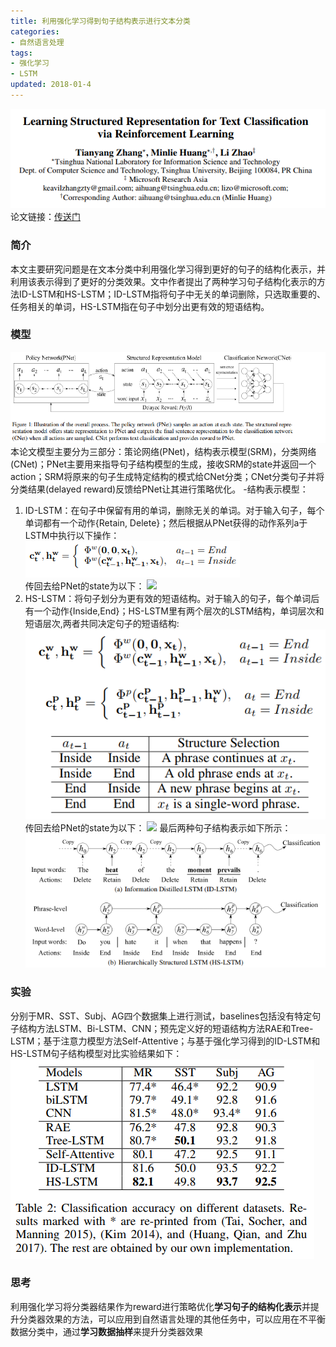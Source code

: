 ```yaml
---
title: 利用强化学习得到句子结构表示进行文本分类
categories:
- 自然语言处理
tags:
- 强化学习
- LSTM
updated: 2018-01-4
---
```

![](/assets/blog_images/2018-01-04-title.png)
论文链接：[传送门](http://aihuang.org/static/papers/AAAI2018_ClassifyAndStructure.pdf)

### 简介
本文主要研究问题是在文本分类中利用强化学习得到更好的句子的结构化表示，并利用该表示得到了更好的分类效果。文中作者提出了两种学习句子结构化表示的方法ID-LSTM和HS-LSTM；ID-LSTM指将句子中无关的单词删除，只选取重要的、任务相关的单词，HS-LSTM指在句子中划分出更有效的短语结构。

### 模型
![](/assets/blog_images/2018-01-04-model.png)
本论文模型主要分为三部分：策论网络(PNet)，结构表示模型(SRM)，分类网络(CNet)；PNet主要用来指导句子结构模型的生成，接收SRM的state并返回一个action；SRM将原来的句子生成特定结构的模式给CNet分类；CNet分类句子并将分类结果(delayed reward)反馈给PNet让其进行策略优化。
-结构表示模型：
1. ID-LSTM：在句子中保留有用的单词，删除无关的单词。对于输入句子，每个单词都有一个动作{Retain, Delete}；然后根据从PNet获得的动作系列a于LSTM中执行以下操作：
![](/assets/blog_images/2018-01-04-g1.png)<br>
传回去给PNet的state为以下：
![](/assets/blog_images/2018-01-04-g2.png)
2. HS-LSTM：将句子划分为更有效的短语结构。对于输入的句子，每个单词后有一个动作{Inside,End}；HS-LSTM里有两个层次的LSTM结构，单词层次和短语层次,两者共同决定句子的短语结构:
![](/assets/blog_images/2018-01-04-g3.png)<br>
传回去给PNet的state为以下：
![](/assets/blog_images/2018-01-04-g4.png)
最后两种句子结构表示如下所示：
![](/assets/blog_images/2018-01-04-g5.png)

### 实验
分别于MR、SST、Subj、AG四个数据集上进行测试，baselines包括没有特定句子结构方法LSTM、Bi-LSTM、CNN；预先定义好的短语结构方法RAE和Tree-LSTM；基于注意力模型方法Self-Attentive；与基于强化学习得到的ID-LSTM和HS-LSTM句子结构模型对比实验结果如下：
![](/assets/blog_images/2018-01-04-experiment.png)

### 思考
利用强化学习将分类器结果作为reward进行策略优化**学习句子的结构化表示**并提升分类器效果的方法，可以应用到自然语言处理的其他任务中，可以应用在不平衡数据分类中，通过**学习数据抽样**来提升分类器效果
